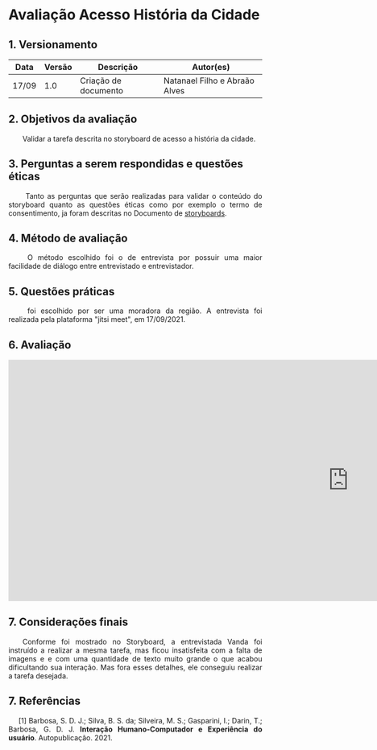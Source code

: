 # Avaliação Acesso História da Cidade


## 1. Versionamento
|Data|Versão|Descrição|Autor(es)
|--|--|--|--|
|17/09|1.0|Criação de documento|Natanael Filho e Abraão Alves| 

## 2. Objetivos da avaliação

<p align = "justify">  &emsp;&emsp;Validar a tarefa descrita no storyboard de acesso a história da cidade.</p>

## 3. Perguntas a serem respondidas e questões éticas

<p align = "justify">  &emsp;&emsp; Tanto as perguntas que serão realizadas para validar o conteúdo do storyboard  quanto as questões éticas como por exemplo o termo de consentimento, ja foram descritas no Documento de <a href="../../planejamentoAvaliacao">storyboards</a>.</p>

## 4. Método de avaliação 

<p align = "justify">  &emsp;&emsp; O método escolhido foi o de entrevista por possuir uma maior facilidade de diálogo entre entrevistado e entrevistador.</p>

## 5. Questões práticas
<p align = "justify">  &emsp;&emsp;      foi escolhido por ser uma moradora da região. A entrevista foi realizada pela plataforma "jitsi meet", em 17/09/2021.</p>

## 6. Avaliação

<iframe width="1350" height="480" src="https://www.youtube.com/embed/MvFXtaI8MZ0" title="YouTube video player" frameborder="0" allow="accelerometer; autoplay; clipboard-write; encrypted-media; gyroscope; picture-in-picture" allowfullscreen></iframe>

## 7. Considerações finais

<p align = "justify">  &emsp;&emsp;Conforme foi mostrado no Storyboard, a entrevistada Vanda foi instruído a realizar a mesma tarefa, mas ficou insatisfeita com a falta de imagens e e com uma quantidade de texto muito grande o que acabou dificultando sua interação. Mas fora esses detalhes, ele conseguiu realizar a tarefa desejada. </p>

## 7. Referências

<p style="text-align: justify; text-indent: 20px">[1] Barbosa, S. D. J.; Silva, B. S. da; Silveira, M. S.; Gasparini, I.; Darin, T.; Barbosa, G. D. J. <b>Interação Humano-Computador e Experiência do usuário</b>. Autopublicação. 2021.</p>



